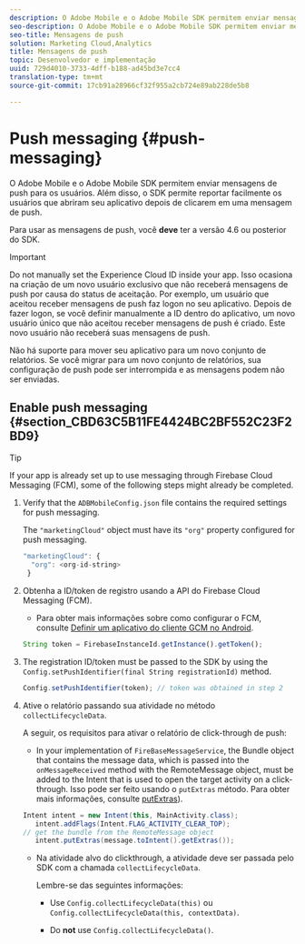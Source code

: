 ```yaml
---
description: O Adobe Mobile e o Adobe Mobile SDK permitem enviar mensagens de push para os usuários. Além disso, o SDK permite reportar facilmente os usuários que abriram seu aplicativo depois de clicarem em uma mensagem de push.
seo-description: O Adobe Mobile e o Adobe Mobile SDK permitem enviar mensagens de push para os usuários. Além disso, o SDK permite reportar facilmente os usuários que abriram seu aplicativo depois de clicarem em uma mensagem de push.
seo-title: Mensagens de push
solution: Marketing Cloud,Analytics
title: Mensagens de push
topic: Desenvolvedor e implementação
uuid: 729d4010-3733-4dff-b188-ad45bd3e7cc4
translation-type: tm+mt
source-git-commit: 17cb91a28966cf32f955a2cb724e89ab228de5b8

---
```



# Push messaging {#push-messaging}

O Adobe Mobile e o Adobe Mobile SDK permitem enviar mensagens de push para os usuários. Além disso, o SDK permite reportar facilmente os usuários que abriram seu aplicativo depois de clicarem em uma mensagem de push.

Para usar as mensagens de push, você **deve** ter a versão 4.6 ou posterior do SDK.

>[!IMPORTANT]
>
>Do not manually set the Experience Cloud ID inside your app. Isso ocasiona na criação de um novo usuário exclusivo que não receberá mensagens de push por causa do status de aceitação. Por exemplo, um usuário que aceitou receber mensagens de push faz logon no seu aplicativo. Depois de fazer logon, se você definir manualmente a ID dentro do aplicativo, um novo usuário único que não aceitou receber mensagens de push é criado. Este novo usuário não receberá suas mensagens de push.
>
>Não há suporte para mover seu aplicativo para um novo conjunto de relatórios. Se você migrar para um novo conjunto de relatórios, sua configuração de push pode ser interrompida e as mensagens podem não ser enviadas.

## Enable push messaging {#section_CBD63C5B11FE4424BC2BF552C23F2BD9}

>[!TIP]
>
>If your app is already set up to use messaging through Firebase Cloud Messaging (FCM), some of the following steps might already be completed.

1. Verify that the `ADBMobileConfig.json` file contains the required settings for push messaging.

   The `"marketingCloud"` object must have its `"org"` property configured for push messaging.

   ```js
   "marketingCloud": { 
     "org": <org-id-string> 
    }
   ```

1. Obtenha a ID/token de registro usando a API do Firebase Cloud Messaging (FCM).

   * Para obter mais informações sobre como configurar o FCM, consulte [Definir um aplicativo do cliente GCM no Android](https://firebase.google.com/docs/cloud-messaging/android/client).
   ```js
   String token = FirebaseInstanceId.getInstance().getToken();
   ```

1. The registration ID/token must be passed to the SDK by using the `Config.setPushIdentifier(final String registrationId)` method.

   ```js
   Config.setPushIdentifier(token); // token was obtained in step 2
   ```

1. Ative o relatório passando sua atividade no método `collectLifecycleData`.

   A seguir, os requisitos para ativar o relatório de click-through de push:

   * In your implementation of `FireBaseMessageService`, the Bundle object that contains the message data, which is passed into the `onMessageReceived` method with the RemoteMessage object, must be added to the Intent that is used to open the target activity on a click-through. Isso pode ser feito usando o `putExtras` método. Para obter mais informações, consulte [putExtras](https://developer.android.com/reference/android/content/Intent.html#putExtras(android.os.Bundle))).
   ```java
   Intent intent = new Intent(this, MainActivity.class);
      intent.addFlags(Intent.FLAG_ACTIVITY_CLEAR_TOP);
   // get the bundle from the RemoteMessage object
      intent.putExtras(message.toIntent().getExtras());
   ```

   * Na atividade alvo do clickthrough, a atividade deve ser passada pelo SDK com a chamada `collectLifecycleData`.

      Lembre-se das seguintes informações:

      * Use `Config.collectLifecycleData(this)` ou `Config.collectLifecycleData(this, contextData)`.

      * Do **not** use `Config.collectLifecycleData()`.



